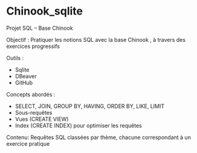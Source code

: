 # Chinook_sqlite
Projet SQL – Base Chinook 

Objectif : Pratiquer les notions SQL avec la base Chinook , à travers des exercices progressifs

Outils :
- Sqlite 
- DBeaver  
- GitHub

Concepts abordés :
- SELECT, JOIN, GROUP BY, HAVING, ORDER BY, LIKE, LIMIT  
- Sous-requêtes  
- Vues (CREATE VIEW)  
- Index (CREATE INDEX) pour optimiser les requêtes

Contenu: Requêtes SQL classées par thème, chacune correspondant à un exercice pratique
